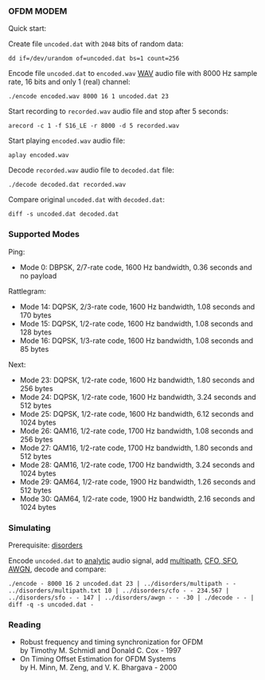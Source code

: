 
### OFDM MODEM

Quick start:

Create file ```uncoded.dat``` with ```2048``` bits of random data:

```
dd if=/dev/urandom of=uncoded.dat bs=1 count=256
```

Encode file ```uncoded.dat``` to ```encoded.wav``` [WAV](https://en.wikipedia.org/wiki/WAV) audio file with 8000 Hz sample rate, 16 bits and only 1 (real) channel:

```
./encode encoded.wav 8000 16 1 uncoded.dat 23
```

Start recording to ```recorded.wav``` audio file and stop after 5 seconds:

```
arecord -c 1 -f S16_LE -r 8000 -d 5 recorded.wav
```

Start playing ```encoded.wav``` audio file:

```
aplay encoded.wav
```

Decode ```recorded.wav``` audio file to ```decoded.dat``` file:

```
./decode decoded.dat recorded.wav
```

Compare original ```uncoded.dat``` with ```decoded.dat```:

```
diff -s uncoded.dat decoded.dat
```

### Supported Modes

Ping:
* Mode 0: DBPSK, 2/7-rate code, 1600 Hz bandwidth, 0.36 seconds and no payload

Rattlegram:
* Mode 14: DQPSK, 2/3-rate code, 1600 Hz bandwidth, 1.08 seconds and 170 bytes
* Mode 15: DQPSK, 1/2-rate code, 1600 Hz bandwidth, 1.08 seconds and 128 bytes
* Mode 16: DQPSK, 1/3-rate code, 1600 Hz bandwidth, 1.08 seconds and 85 bytes

Next:
* Mode 23: DQPSK, 1/2-rate code, 1600 Hz bandwidth, 1.80 seconds and 256 bytes
* Mode 24: DQPSK, 1/2-rate code, 1600 Hz bandwidth, 3.24 seconds and 512 bytes
* Mode 25: DQPSK, 1/2-rate code, 1600 Hz bandwidth, 6.12 seconds and 1024 bytes
* Mode 26: QAM16, 1/2-rate code, 1700 Hz bandwidth, 1.08 seconds and 256 bytes
* Mode 27: QAM16, 1/2-rate code, 1700 Hz bandwidth, 1.80 seconds and 512 bytes
* Mode 28: QAM16, 1/2-rate code, 1700 Hz bandwidth, 3.24 seconds and 1024 bytes
* Mode 29: QAM64, 1/2-rate code, 1900 Hz bandwidth, 1.26 seconds and 512 bytes
* Mode 30: QAM64, 1/2-rate code, 1900 Hz bandwidth, 2.16 seconds and 1024 bytes

### Simulating

Prerequisite: [disorders](https://github.com/aicodix/disorders)

Encode ```uncoded.dat``` to [analytic](https://en.wikipedia.org/wiki/Analytic_signal) audio signal, add [multipath](https://en.wikipedia.org/wiki/Multipath_propagation), [CFO, SFO](https://en.wikipedia.org/wiki/Carrier_frequency_offset), [AWGN](https://en.wikipedia.org/wiki/Additive_white_Gaussian_noise), decode and compare:

```
./encode - 8000 16 2 uncoded.dat 23 | ../disorders/multipath - - ../disorders/multipath.txt 10 | ../disorders/cfo - - 234.567 | ../disorders/sfo - - 147 | ../disorders/awgn - - -30 | ./decode - - | diff -q -s uncoded.dat -
```

### Reading

* Robust frequency and timing synchronization for OFDM  
by Timothy M. Schmidl and Donald C. Cox - 1997
* On Timing Offset Estimation for OFDM Systems  
by H. Minn, M. Zeng, and V. K. Bhargava - 2000

